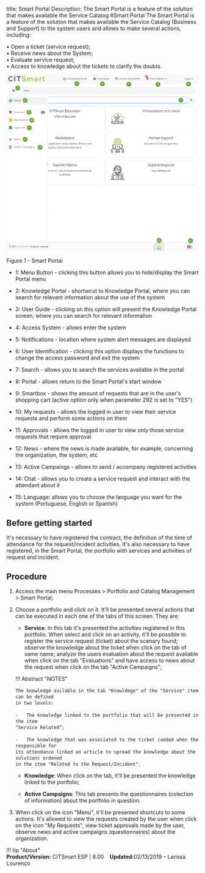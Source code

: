 title:  Smart Portal
Description: The Smart Portal is a feature of the solution that makes available the Service Catalog
#Smart Portal
The Smart Portal is a feature of the solution that makes available the Service Catalog (Business and Support) to the system users and allows to make several actions, including: 

•	Open a ticket (service request);  
•	Receive news about the System;  
•	Evaluate service request;  
•	Access to knowledge about the tickets to clarify the doubts.  

![smart portal](images/smartportal.png)

Figure 1 - Smart Portal

- 1: Menu Button - clicking this button allows you to hide/display the Smart Portal menu

- 2: Knowledge Portal - shortwcut to Knowledge Portal, where you can search for relevant information about the use of the system

- 3: User Guide - clicking on this option will present the Knowledge Portal screen, where you can search for relevant information

- 4: Access System - allows enter the system

- 5: Notifications - location where system alert messages are displayed

- 6: User Identification - clicking this option displays the functions to change the access password and exit the system

- 7: Search - allows you to search the services available in the portal

- 8: Portal - allows return to the Smart Portal's start window

- 9: Smartbox  - shows the amount of requests that are in the user's shopping cart (active option only when parameter 292 is set to "YES")

- 10: My requests - allows the logged in user to view their service requests and perform some actions on them

- 11: Approvals - allows the logged in user to view only those service requests that require approval

- 12: News - where the news is made available, for example, concerning the organization, the system, etc 

- 13: Active Campaings - allows to send / accompany registered activities

- 14: Chat - allows you to create a service request and interact with the attendant about it

- 15: Language: allows you to choose the language you want for the system (Portuguese, English or Spanish)


Before getting started 
-----------------

It's necessary to have registered the contract, the definition of the time of 
attendance for the request/incident activities. It's also necessary to have registered,
in the Smart Portal, the portfolio with services and activities of request and incident.

Procedure 
-------------

1.  Access the main menu Processes \> Portfolio and
    Catalog Management \> Smart Portal;

2.  Choose a portfolio and click on it. It'll be presented several actions that
    can be executed in each one of the tabs of this screen. They are:

    -   **Service**: In this tab it's presented the activities registered in this
    portfolio. When select and click on an activity, it'll be possible to register
    the service request (ticket) about the scenary found; observe the knowledge
    about the ticket when click on the tab of same name; analyze the users evaluation
    about the request available when click on the tab "Evaluations" and have access
    to news about the request when click on the tab "Active Campaigns";

    !!! Abstract "NOTES"  

        The knowledge avilable in the tab "Knowldege" of the "Service" item can be defined
        in two levels:

        -   The knowledge linked to the portfolio that will be presented in the item 
        "Service Related”;

        -   The knowledge that was associated to the ticket (added when the responsible for
        its attendance linked an article to spread the knowledge about the solution) ordened 
        in the item "Related to the Request/Incident".  

    -   **Knowledge**: When click on the tab, it'll be presented the knowledge linked 
    to the portfolio;

    -   **Active Campaigns**: This tab presents the questionnaires (colection of information)
    about the portfolio in question.

3.  When click on the icon "Menu", it'll be presented shortcuts to some actions. It's allowed to
    view the requests created by the user when click on the icon "My Requests", view ticket 
    approvals made by the user, observe news and active campaigns (questionnaires) about the organization.  
    
!!! tip "About"  
    <b>Product/Version:</b> CITSmart ESP | 8.00 &nbsp;&nbsp;
    <b>Updated:</b>02/13/2019 – Larissa Lourenço  
   
